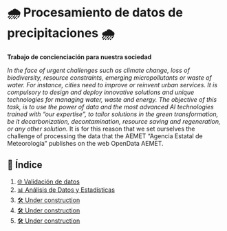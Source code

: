 #  🌧️ **Procesamiento de datos de precipitaciones** 🌧️
**Trabajo de concienciación para nuestra sociedad**

*In the face of urgent challenges such as climate change, loss of biodiversity,  resource constraints, emerging micropollutants or waste of water. For instance,  cities need to improve or reinvent urban services.
It is compulsory to design and deploy innovative solutions and unique technologies for managing water, waste and energy.
The objective of this task, is to use the power of data and the most advanced AI technologies trained with “our expertise”, to tailor solutions in the green transformation, be it decarbonization, decontamination, resource saving and regeneration, or any other solution.*
It is for this reason that we set ourselves the challenge of processing the data that the AEMET “Agencia Estatal de Meteorología” publishes on the web OpenData AEMET.

## 📑 **Índice**

1. [🌐 Validación de datos](./E01/E01.md)  
2. [📊 Análisis de Datos y Estadísticas](./E02/E02.md)
3. [🛠️ Under construction](./E03/E03.md)
4. [🛠️ Under construction](./E04/E04.md)
5. [🛠️ Under construction](./E05/E05.md)
